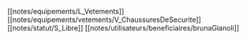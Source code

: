[[notes/equipements/L_Vetements]] [[notes/equipements/vetements/V_ChaussuresDeSecurite]] [[notes/statut/S_Libre]] 
[[notes/utilisateurs/beneficiaires/brunaGianoli]]